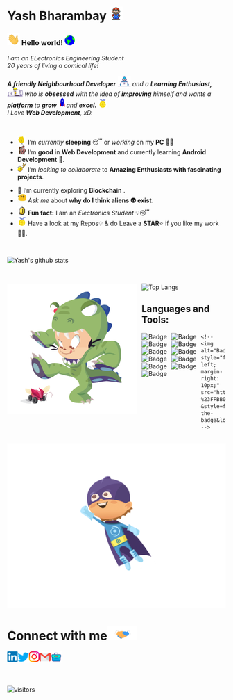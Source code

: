 <!-- ![Readme](common-readme.png) -->

<!-- ![Yash Bharambay](banner.png) -->

<!-- ![Yash Bharambay](linkedin.jpg)

### Hi there 👋 I am Yash Bharambay -->

<!-- **YashBharambay/YashBharambay** is a ✨ _special_ ✨ repository because its `README.md` (this file) appears on your GitHub profile. -->

<!-- Here are some ideas to get you started: -->

<!-- - 🔭 I’m currently working on building my profile -->

<!-- - 👀 I’m interested in reactjs, nextjs,aws , blockchain
- 🌱 I’m currently learning blockchain and NodeJS.
- 👯 I’m looking to collaborate to amazing people to help in projects. -->
  <!-- - 🤔 I’m looking for help with ... -->
  <!-- - 💬 Ask me about ... 

      <!-- 📫 How to reach me: ybharambay@gmail.com  -->

  <!-- - 😄 Pronouns: ... -->
<!-- - ⚡ Fun fact: ...I am an Electonics Engineering student
- 📫 My Personal Portfolio website: https://yashbharambay.vercel.app/
- 📫 How to reach me:<br/>
  <a href="mailto:ybharambay@gmail.com">![YourEmail@gmail.com](https://img.shields.io/badge/Gmail-D14836?style=for-the-badge&logo=gmail&logoColor=white)</a>
  <a href="https://www.linkedin.com/in/yash-bharambay-9873b220a">![LinkedIn](https://img.shields.io/badge/LinkedIn-0077B5?style=for-the-badge&logo=linkedin&logoColor=white)</a>

![Top Langs](https://github-readme-stats.vercel.app/api/top-langs/?username=YashBharambay&layout=compact) -->

# Yash Bharambay&nbsp;<img src="Mario_Hello_Big.gif" width="30px">

<!--
    &nbsp; [![HitCount](http://hits.dwyl.com/SatYu26/SatYu26.svg)](http://hits.dwyl.com/SatYu26/SatYu26)
-->

### <img src="Hi.gif" width="29px"> Hello world!&nbsp;<img src="Earth.gif" width="24px">

<p>
  <em>
    I am an ELectronics Engineering Student <br>
    20 years of living a comical life! <br>
    <!-- Team member at <a href="https://dscsrm.com/"> <b>DSC SRM Powered by Google Developers</b></a><br> -->
    <br>
    <b>A friendly Neighbourhood Developer</b> <img src="Developer.gif" width="30px"> and a <b>Learning    Enthusiast,</b>&nbsp;<img src="Designer.gif" width="36px">  who is <b>obsessed</b>
    with the idea of <b>improving</b> himself and wants a <b>platform</b> to 
    <b>grow</b> <img src="Rocket.gif" width="18px">and 
    <b>excel.</b> <img src="Medal.gif" width="20px"> <br>
    I Love <b>Web Development</b>, xD. <br>
  </em>  
</p>

<br>

- <img alt="GIF" src="wave.gif" width="20vw" /> I’m _currently_ **sleeping** 😴 or _working_ on my **PC** 👨‍💻
- <img alt="GIF" src="gandalf_parrot.gif" width="20vw" /> I’m **good** in **Web Development** and currently learning **Android Development** 💪.
- <img alt="GIF" src="headbang.gif" width="20vw" /> I’m _looking to collaborate_ to **Amazing Enthusiasts with fascinating projects**.
<!-- - <img alt="GIF" src="hmm.gif" width="20vw" /> I Love **Machine Learning** and **Open CV**🌐 -->
- 🌱 I’m currently exploring **Blockchain** .
- <img alt="GIF" src="happy.gif" width="20vw" /> _Ask me_ about **why do I think aliens 👽 exist.**
- <img alt="GIF" src="coin.gif" width="20vw" /> **Fun fact:** I am an _Electronics Student_ 💡😴
- <img alt="GIF" src="Medal.gif" width="20vw" /> Have a look at my Repos💡 & do Leave a **STAR**⭐️ if you like my work👨‍💻.
  <br>

<!-- ## Spotify Playing 🎧

[<img src="https://spotify-now-playing.satyu.vercel.app/api/spotify-playing" alt="Spotify Now Playing" width="350" style="float: left; margin-right: 10px;" />](https://open.spotify.com/user/djehel041cfyz8fyrsqpnoftn) -->

<br>

![Yash's github stats](https://github-readme-stats.vercel.app/api?username=YashBharambay&count_private=true&show_icons=true&theme=radical&include_all_commits=true)

<br>

![Top Langs](https://github-readme-stats.vercel.app/api/top-langs/?username=YashBharambay&theme=radical)<img src="dinotocat.png" alt="dinotocat" style="float: left; margin-right: 10px;" width="300px" />
<br>

## Languages and Tools:

<!-- <img alt="Badge" style="float: left; margin-right: 10px;"  src="https://img.shields.io/badge/dart-%230175C2.svg?&style=for-the-badge&logo=dart&logoColor=white"/>  -->
<!-- <img alt="Badge" style="float: left; margin-right: 10px;"  src ="https://img.shields.io/badge/Flutter-%2302569B.svg?&style=for-the-badge&logo=flutter&logoColor=white"/>  -->

<img alt="Badge" style="float: left; margin-right: 10px;"  src="https://img.shields.io/badge/html5%20-%23E34F26.svg?&style=for-the-badge&logo=html5&logoColor=white"/> <img alt="Badge" style="float: left; margin-right: 10px;"  src="https://img.shields.io/badge/css3%20-%231572B6.svg?&style=for-the-badge&logo=css3&logoColor=white"/> <img alt="Badge" style="float: left; margin-right: 10px;" src="https://img.shields.io/badge/react%20-%2320232a.svg?&style=for-the-badge&logo=react&logoColor=%2361DAFB"/> <img alt="Badge" style="float: left; margin-right: 10px;" src="https://img.shields.io/badge/python%20-%2314354C.svg?&style=for-the-badge&logo=python&logoColor=white"/>
<img alt="Badge" style="float: left; margin-right: 10px;"  src ="https://img.shields.io/badge/Jupyter_Notebook%20-%23F37626.svg?&style=for-the-badge&logo=jupyter&logoColor=white"/>
<img alt="Badge" style="float: left; margin-right: 10px;"  src="https://img.shields.io/badge/javascript%20-%23323330.svg?&style=for-the-badge&logo=javascript&logoColor=%23F7DF1E"/>
<img alt="Badge" style="float: left; margin-right: 10px;"  src="https://img.shields.io/badge/node.js%20-%2343853D.svg?&style=for-the-badge&logo=node.js&logoColor=white"/>
<img alt="Badge" style="float: left; margin-right: 10px;"  src="https://img.shields.io/badge/bootstrap%20-%23563D7C.svg?&style=for-the-badge&logo=bootstrap&logoColor=white"/>
<img alt="Badge" style="float: left; margin-right: 10px;" src="https://img.shields.io/badge/go-%2300ADD8.svg?&style=for-the-badge&logo=go&logoColor=white"/>
<img alt="Badge" style="float: left; margin-right: 10px;"  src ="https://img.shields.io/badge/MongoDB-%234ea94b.svg?&style=for-the-badge&logo=mongodb&logoColor=white"/>
<img alt="Badge" style="float: left; margin-right: 10px;"  src="https://img.shields.io/badge/git%20-%23F05033.svg?&style=for-the-badge&logo=git&logoColor=white"/>

   <!-- <img alt="Badge" style="float: left; margin-right: 10px;"  src="https://img.shields.io/badge/flask%20-%23000.svg?&style=for-the-badge&logo=flask&logoColor=white"/>  -->
   <!-- <img alt="Badge" style="float: left; margin-right: 10px;"  src="https://img.shields.io/badge/shell_script%20-%23121011.svg?&style=for-the-badge&logo=gnu-bash&logoColor=white"/> -->

    <!-- <img alt="Badge" style="float: left; margin-right: 10px;"  src="https://img.shields.io/badge/OpenCV%20-%23FFBB00.svg?&style=for-the-badge&logo=Canonical&logoColor=white"/> -->

<br>
<img src="super-kid.gif" alt="Super Kid">

# Connect with me<img src="Handshake.gif" height="32px">

  <a href="https://www.linkedin.com/in/yash-bharambay-9873b220a/">
    <img align="left" alt="Yash Bharambay | Linkedin" width="24px" src="Linkedin.svg" />
  </a> &nbsp;&nbsp;
  <a href="https://twitter.com/YBharambay">
    <img align="left" alt="Yash Bharambay | Twitter" width="26px" src="Twitter.svg" />
  </a> &nbsp;&nbsp;
  <a href="https://www.instagram.com/yash_bharambay_/">
    <img align="left" alt="Yash Bharambay | Instagram" width="24px" src="Instagram.svg" />
  </a> &nbsp;&nbsp;
  <a href="mailto:ybharambay@gmail.com">
    <img align="left" alt="Yash Bharambay | Gmail" width="26px" src="Gmail.svg" />
  </a>&nbsp;&nbsp;
    <a href="https://yashbharambay.vercel.app/">
    <img align="left" alt="Yash Bharambay | Portfolio" width="26px" src="portfolio.png" />
  </a>

<br><br>

![visitors](https://visitor-badge.laobi.icu/badge?page_id=YashBharambay)

<!-- ![visitors](https://badges.pufler.dev/visits/SatYu26/SatYu26)
![Visitor Count](https://profile-counter.glitch.me/SatYu26/count.svg) -->

<!--  Acknowledgement: https://github.com/anuraghazra/github-readme-stats -->
